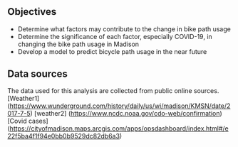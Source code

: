 # 

## Objectives

- Determine what factors may contribute to the change in bike path usage
- Determine the significance of each factor, especially COVID-19, in changing the bike path usage in Madison
- Develop a model to predict bicycle path usage in the near future


## Data sources

The data used for this analysis are collected from public online sources.
[Weather1] (https://www.wunderground.com/history/daily/us/wi/madison/KMSN/date/2017-7-5)
[weather2] (https://www.ncdc.noaa.gov/cdo-web/confirmation)
[Covid cases] (https://cityofmadison.maps.arcgis.com/apps/opsdashboard/index.html#/e22f5ba4f1f94e0bb0b9529dc82db6a3)
